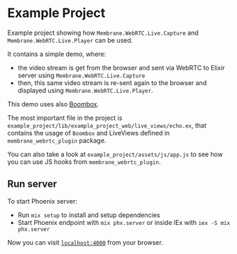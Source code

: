 # Example Project

Example project showing how `Membrane.WebRTC.Live.Capture` and `Membrane.WebRTC.Live.Player` can be used.

It contains a simple demo, where:
 - the video stream is get from the browser and sent via WebRTC to Elixir server using `Membrane.WebRTC.Live.Capture`
 - then, this same video stream is re-sent again to the browser and displayed using `Membrane.WebRTC.Live.Player`.

This demo uses also [Boombox](https://hex.pm/packages/boombox).

The most important file in the project is `example_project/lib/example_project_web/live_views/echo.ex`, that 
contains the usage of `Boombox` and  LiveViews defined in `membrane_webrtc_plugin` package.

You can also take a look at `example_project/assets/js/app.js` to see how you can use JS hooks from `membrane_webrtc_plugin`.

## Run server

To start Phoenix server:

  * Run `mix setup` to install and setup dependencies
  * Start Phoenix endpoint with `mix phx.server` or inside IEx with `iex -S mix phx.server`

Now you can visit [`localhost:4000`](http://localhost:4000) from your browser.
